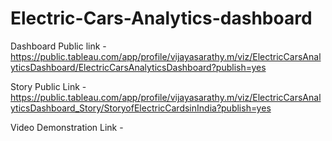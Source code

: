 # Electric-Cars-Analytics-dashboard


Dashboard Public link - https://public.tableau.com/app/profile/vijayasarathy.m/viz/ElectricCarsAnalyticsDashboard/ElectricCarsAnalyticsDashboard?publish=yes


Story Public Link - https://public.tableau.com/app/profile/vijayasarathy.m/viz/ElectricCarsAnalyticsDashboard_Story/StoryofElectricCardsinIndia?publish=yes

Video Demonstration Link - 
